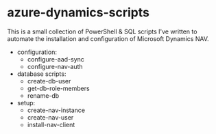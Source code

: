 # azure-dynamics-scripts
This is a small collection of PowerShell & SQL scripts I've written to automate the installation and configuration of Microsoft Dynamics NAV.

- configuration:
    - configure-aad-sync
    - configure-nav-auth
- database scripts:
    - create-db-user
    - get-db-role-members
    - rename-db
- setup:
    - create-nav-instance
    - create-nav-user
    - install-nav-client
